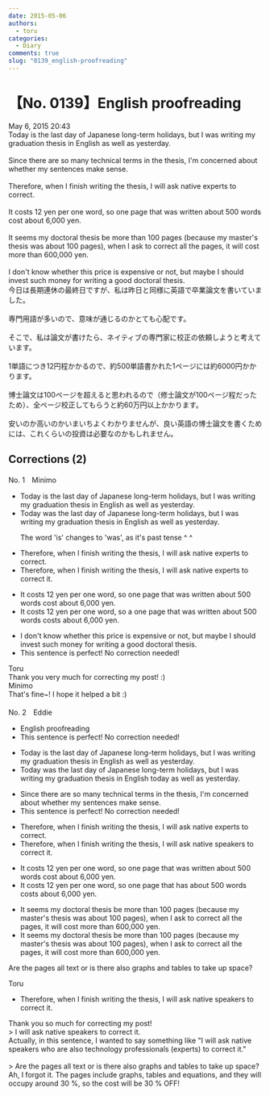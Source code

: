 ```yaml
---
date: 2015-05-06
authors:
  - toru
categories:
  - Diary
comments: true
slug: "0139_english-proofreading"
---
```


# 【No. 0139】English proofreading
<div class="date">May 6, 2015 20:43</div>
<div id="post"><div id="body_show_ori">
Today is the last day of Japanese long-term holidays, but I was writing my graduation thesis in English as well as yesterday.<br/><br/>Since there are so many technical terms in the thesis, I'm concerned about whether my sentences make sense.<br/><br/>Therefore, when I finish writing the thesis, I will ask native experts to correct.<br/><br/>It costs 12 yen per one word, so one page that was written about 500 words cost about 6,000 yen.<br/><br/>It seems my doctoral thesis be more than 100 pages (because my master's thesis was about 100 pages), when I ask to correct all the pages, it will cost more than 600,000 yen.<br/><br/>I don't know whether this price is expensive or not, but maybe I should invest such money for writing a good doctoral thesis.
</div></div>

<!-- more -->

<div id="post_ja"><div id="body_show_mo">
今日は長期連休の最終日ですが、私は昨日と同様に英語で卒業論文を書いていました。<br/><br/>専門用語が多いので、意味が通じるのかとても心配です。<br/><br/>そこで、私は論文が書けたら、ネイティブの専門家に校正の依頼しようと考えています。<br/><br/>1単語につき12円程かかるので、約500単語書かれた1ページには約6000円かかります。<br/><br/>博士論文は100ページを超えると思われるので（修士論文が100ページ程だったため）、全ページ校正してもらうと約60万円以上かかります。<br/><br/>安いのか高いのかいまいちよくわかりませんが、良い英語の博士論文を書くためには、これくらいの投資は必要なのかもしれません。
</div></div>

## Corrections (2)
<div id="block"><div class="first_name"> No. 1　<span class="just_name">Minimo</span></div><div id="block2">
<ul class="correction_field">
<li class="incorrect">Today is the last day of Japanese long-term holidays, but I was writing my graduation thesis in English as well as yesterday.</li>
<li class="corrected correct">
Today <span class="f_red">was</span> the last day of Japanese long-term holidays, but I was writing my graduation thesis in English as well as yesterday.
<p class="correction_comment">The word 'is' changes to 'was', as it's past tense ^ ^</p>
</li>
</ul>
<ul class="correction_field">
<li class="incorrect">Therefore, when I finish writing the thesis, I will ask native experts to correct.</li>
<li class="corrected correct">
Therefore, when I finish writing the thesis, I will ask native experts to correct <span class="f_red">it.</span>
</li>
</ul>
<ul class="correction_field">
<li class="incorrect">It costs 12 yen per one word, so one page that was written about 500 words cost about 6,000 yen.</li>
<li class="corrected correct">
It costs 12 yen per <span class="sline">one</span> word, so <span class="f_red">a</span> <span class="sline">one</span> page<span class="sline"> that was</span><span class="f_gray"> </span>written about 500 words cost<span class="f_red">s</span> about 6,000 yen.
</li>
</ul>
<ul class="correction_field">
<li class="incorrect">I don't know whether this price is expensive or not, but maybe I should invest such money for writing a good doctoral thesis.</li>
<li class="corrected perfect">This sentence is perfect! No correction needed!</li>
</ul>
</div><div class="name"><span class="just_name">Toru</span><br>
Thank you very much for correcting my post! :)
</div>
<div class="name"><span class="just_name">Minimo</span><br>
That's fine~! I hope it helped a bit :)<br/><br/>
</div>
</div>
<div id="block"><div class="first_name"> No. 2　<span class="just_name">Eddie</span></div><div id="block2">
<ul class="correction_field">
<li class="incorrect">English proofreading</li>
<li class="corrected perfect">This sentence is perfect! No correction needed!</li>
</ul>
<ul class="correction_field">
<li class="incorrect">Today is the last day of Japanese long-term holidays, but I was writing my graduation thesis in English as well as yesterday.</li>
<li class="corrected correct">
Today <span class="f_red">was </span>the last day of Japanese long-term holidays, but I was writing my graduation thesis in English <span class="f_blue">today </span>as well as yesterday.
</li>
</ul>
<ul class="correction_field">
<li class="incorrect">Since there are so many technical terms in the thesis, I'm concerned about whether my sentences make sense.</li>
<li class="corrected perfect">This sentence is perfect! No correction needed!</li>
</ul>
<ul class="correction_field">
<li class="incorrect">Therefore, when I finish writing the thesis, I will ask native experts to correct.</li>
<li class="corrected correct">
Therefore, when I finish writing the thesis, I will ask native <span class="f_red">speakers </span>to correct <span class="f_red">it</span>.
</li>
</ul>
<ul class="correction_field">
<li class="incorrect">It costs 12 yen per one word, so one page that was written about 500 words cost about 6,000 yen.</li>
<li class="corrected correct">
It costs 12 yen per <span class="sline">one </span>word, so one page that <span class="f_blue">has</span> about 500 words cost<span class="f_blue">s</span> about 6,000 yen.
</li>
</ul>
<ul class="correction_field">
<li class="incorrect">It seems my doctoral thesis be more than 100 pages (because my master's thesis was about 100 pages), when I ask to correct all the pages, it will cost more than 600,000 yen.</li>
<li class="corrected correct">
It seems my doctoral thesis be more than 100 pages (because my master's thesis was about 100 pages), when I ask to correct all the pages, it will cost more than 600,000 yen.
</li>
</ul>
<p class="comment_small">
 Are the pages all text or is there also graphs and tables to take up space?
</p>

</div><div class="name"><span class="just_name">Toru</span><br><div class="quote_field"><ul class="correction_field">
<li class="corrected correct">
Therefore, when I finish writing the thesis, I will ask native <span class="f_red">speakers </span>to correct <span class="f_red">it</span>.
</li>
</ul></div>
Thank you so much for correcting my post!<br/>&gt; I will ask native speakers to correct it.<br/>Actually, in this sentence, I wanted to say something like "I will ask native speakers who are also technology professionals (experts) to correct it."<br/><br/>&gt; Are the pages all text or is there also graphs and tables to take up space?<br/>Ah, I forgot it. The pages include graphs, tables and equations, and they will occupy around 30 %, so the cost will be 30 % OFF!
</div>
</div>
